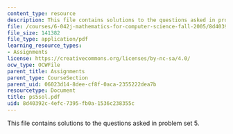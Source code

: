 ```yaml
---
content_type: resource
description: This file contains solutions to the questions asked in problem set 5.
file: /courses/6-042j-mathematics-for-computer-science-fall-2005/8d40392c4efc7395fb0a1536c238355c_ps5sol.pdf
file_size: 141382
file_type: application/pdf
learning_resource_types:
- Assignments
license: https://creativecommons.org/licenses/by-nc-sa/4.0/
ocw_type: OCWFile
parent_title: Assignments
parent_type: CourseSection
parent_uid: 06023d14-8dee-cf8f-0aca-2355222dea7b
resourcetype: Document
title: ps5sol.pdf
uid: 8d40392c-4efc-7395-fb0a-1536c238355c
---
```

This file contains solutions to the questions asked in problem set 5.